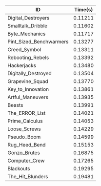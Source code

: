 |ID|Time(s)|
|-|-|
|Digital_Destroyers|0.11211|
|Smalltalk_Dribble|0.11602|
|Byte_Mechanics|0.11717|
|Pint_Sized_Benchwarmers|0.13277|
|Creed_Symbol|0.13311|
|Rebooting_Rebels|0.13392|
|Hackerjacks|0.13480|
|Digitally_Destroyed|0.13504|
|Grapevine_Squad|0.13770|
|Key_to_Innovation|0.13861|
|Artful_Maneuvers|0.13935|
|Beasts|0.13991|
|The_ERROR_List|0.14021|
|Prime_Calculus|0.14053|
|Loose_Screws|0.14229|
|Pseudo_Boom|0.14599|
|Rug_Heed_Bend|0.15153|
|Gonzo_Brutes|0.16875|
|Computer_Crew|0.17265|
|Blackouts|0.19295|
|The_Hit_Blunders|0.19481|
